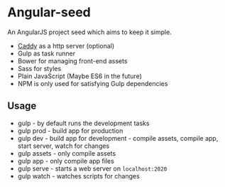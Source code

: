 Angular-seed
============

An AngularJS project seed which aims to keep it simple.

* [Caddy](https://caddyserver.com) as a http server (optional)
* Gulp as task runner
* Bower for managing front-end assets
* Sass for styles
* Plain JavaScript (Maybe ES6 in the future)
* NPM is only used for satisfying Gulp dependencies


Usage
-----

* gulp - by default runs the development tasks
* gulp prod - build app for production
* gulp dev  - build app for development - compile assets, compile app, start server, watch for changes
* gulp assets - only compile assets
* gulp app - only compile app files
* gulp serve - starts a web server on `localhost:2020`
* gulp watch - watches scripts for changes
